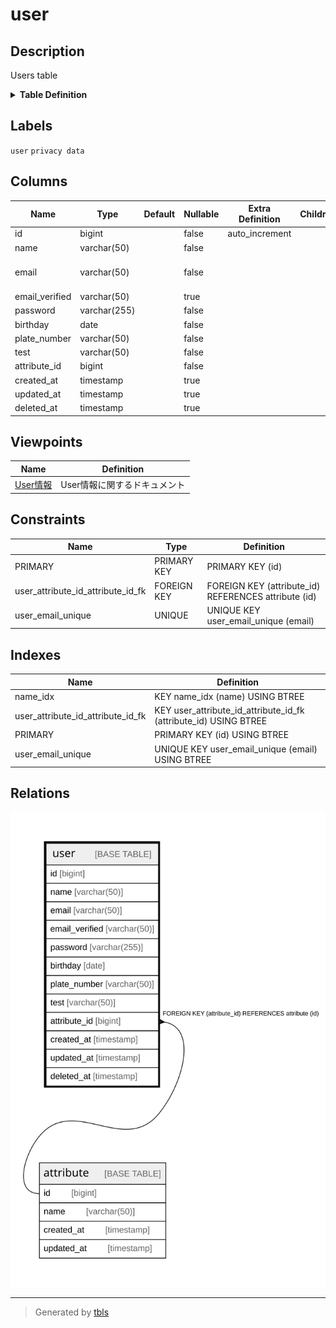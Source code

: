# user

## Description

Users table

<details>
<summary><strong>Table Definition</strong></summary>

```sql
CREATE TABLE `user` (
  `id` bigint NOT NULL AUTO_INCREMENT,
  `name` varchar(50) COLLATE utf8mb4_unicode_ci NOT NULL,
  `email` varchar(50) COLLATE utf8mb4_unicode_ci NOT NULL,
  `email_verified` varchar(50) COLLATE utf8mb4_unicode_ci DEFAULT NULL,
  `password` varchar(255) COLLATE utf8mb4_unicode_ci NOT NULL,
  `birthday` date NOT NULL,
  `plate_number` varchar(50) COLLATE utf8mb4_unicode_ci NOT NULL,
  `test` varchar(50) COLLATE utf8mb4_unicode_ci NOT NULL,
  `attribute_id` bigint NOT NULL,
  `created_at` timestamp NULL DEFAULT NULL,
  `updated_at` timestamp NULL DEFAULT NULL,
  `deleted_at` timestamp NULL DEFAULT NULL,
  PRIMARY KEY (`id`),
  UNIQUE KEY `user_email_unique` (`email`),
  KEY `user_attribute_id_attribute_id_fk` (`attribute_id`),
  KEY `name_idx` (`name`),
  CONSTRAINT `user_attribute_id_attribute_id_fk` FOREIGN KEY (`attribute_id`) REFERENCES `attribute` (`id`)
) ENGINE=InnoDB DEFAULT CHARSET=utf8mb4 COLLATE=utf8mb4_unicode_ci
```

</details>

## Labels

`user` `privacy data`

## Columns

| Name | Type | Default | Nullable | Extra Definition | Children | Parents | Comment |
| ---- | ---- | ------- | -------- | ---------------- | -------- | ------- | ------- |
| id | bigint |  | false | auto_increment |  |  |  |
| name | varchar(50) |  | false |  |  |  |  |
| email | varchar(50) |  | false |  |  |  | Email address as login id. ex. user@example.com |
| email_verified | varchar(50) |  | true |  |  |  |  |
| password | varchar(255) |  | false |  |  |  |  |
| birthday | date |  | false |  |  |  |  |
| plate_number | varchar(50) |  | false |  |  |  |  |
| test | varchar(50) |  | false |  |  |  |  |
| attribute_id | bigint |  | false |  |  | [attribute](attribute.md) |  |
| created_at | timestamp |  | true |  |  |  |  |
| updated_at | timestamp |  | true |  |  |  |  |
| deleted_at | timestamp |  | true |  |  |  |  |

## Viewpoints

| Name | Definition |
| ---- | ---------- |
| [User情報](viewpoint-0.md) | User情報に関するドキュメント |

## Constraints

| Name | Type | Definition |
| ---- | ---- | ---------- |
| PRIMARY | PRIMARY KEY | PRIMARY KEY (id) |
| user_attribute_id_attribute_id_fk | FOREIGN KEY | FOREIGN KEY (attribute_id) REFERENCES attribute (id) |
| user_email_unique | UNIQUE | UNIQUE KEY user_email_unique (email) |

## Indexes

| Name | Definition |
| ---- | ---------- |
| name_idx | KEY name_idx (name) USING BTREE |
| user_attribute_id_attribute_id_fk | KEY user_attribute_id_attribute_id_fk (attribute_id) USING BTREE |
| PRIMARY | PRIMARY KEY (id) USING BTREE |
| user_email_unique | UNIQUE KEY user_email_unique (email) USING BTREE |

## Relations

![er](user.svg)

---

> Generated by [tbls](https://github.com/k1LoW/tbls)
